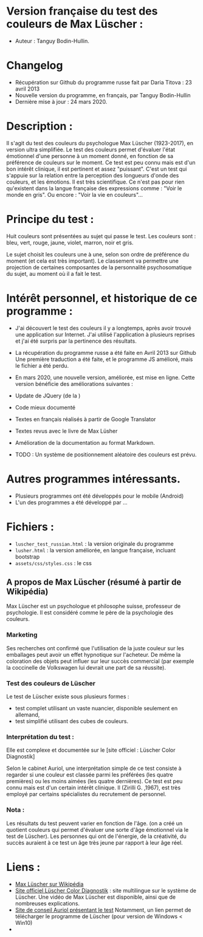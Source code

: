 # Version française du test des couleurs de Max Lüscher :

 - Auteur : Tanguy Bodin-Hullin.
# Changelog
 - Récupération sur Github du programme russe fait par Daria Titova : 23 avril 2013
 - Nouvelle version du programme, en français, par Tanguy Bodin-Hullin
 - Dernière mise à jour : 24 mars 2020.

# Description :

Il s'agit du test des couleurs du psychologue Max Lüscher (1923-2017), en version ultra simplifiée.
Le test des couleurs permet d'évaluer l'état émotionnel d'une personne à un moment donné, en fonction de sa préférence de couleurs sur le moment.
Ce test est peu connu mais est d'un bon intérêt clinique, il est pertinent et assez "puissant".
C'est un test qui s'appuie sur la relation entre la perception des longueurs d'onde des couleurs, et les émotions. Il est très scientifique.
Ce n'est pas pour rien qu'existent dans la langue française des expressions comme : "Voir le monde en gris". Ou encore : "Voir la vie en couleurs"...

# Principe du test :
Huit couleurs sont présentées au sujet qui passe le test.
Les couleurs sont : bleu, vert, rouge, jaune, violet, marron, noir et gris.

Le sujet choisit les couleurs une à une, selon son ordre de préférence du moment (et cela est très important).
Le classement va permettre une projection de certaines composantes de la personnalité psychosomatique du sujet, au moment où il a fait le test.


# Intérêt personnel, et historique de ce programme :
  - J'ai découvert le test des couleurs il y a longtemps, après avoir trouvé une application sur Internet.
  J'ai utilisé l'application à plusieurs reprises et j'ai été surpris par la pertinence des résultats.

  - La récupération du programme russe a été faite en Avril 2013 sur Github
  Une première traduction a été faite, et le programme JS amélioré, mais le fichier a été perdu.

  - En mars 2020, une nouvelle version, améliorée, est mise en ligne.
  Cette version bénéficie des améliorations suivantes :
  - Update de JQuery (de la )
  - Code mieux documenté
  - Textes en français réalisés à partir de Google Translator
  - Textes revus avec le livre de Max Lüsher
  - Amélioration de la documentation au format Markdown.

  - TODO : Un système de positionnement aléatoire des couleurs est prévu.

# Autres programmes intéressants.
  - Plusieurs programmes ont été développés pour le mobile (Android)
  - L'un des programmes a été développé par ...

# Fichiers :

  - `luscher_test_russian.html` : la version originale du programme
  - `lusher.html` : la version améliorée, en langue française, incluant bootstrap
  - `assets/css/styles.css` : le css

## A propos de Max Lüscher (résumé à partir de Wikipédia)

Max Lüscher est un psychologue et philosophe suisse, professeur de psychologie.
Il est considéré comme le père de la psychologie des couleurs.

### Marketing
Ses recherches ont confirmé que l'utilisation de la juste couleur sur les emballages peut avoir un effet hypnotique sur l'acheteur. De même la coloration des objets peut influer sur leur succès commercial (par exemple la coccinelle de Volkswagen lui devrait une part de sa réussite).

### Test des couleurs de Lüscher
Le test de Lüscher existe sous plusieurs formes :
- test complet utilisant un vaste nuancier, disponible seulement en allemand,
- test simplifié utilisant des cubes de couleurs.

### Interprétation du test :
Elle est complexe et documentée sur le [site officiel : Lüscher Color Diagnostik]

Selon le cabinet Auriol, une interprétation simple de ce test consiste à regarder si une couleur est classée parmi les préférées (les quatre premières) ou les moins aimées (les quatre dernières).
Ce test est peu connu mais est d'un certain intérêt clinique. Il (Zirilli G. ,1967), est très employé par certains spécialistes du recrutement de personnel.

### Nota :
Les résultats du test peuvent varier en fonction de l'âge.
 (on a créé un quotient couleurs qui permet d'évaluer une sorte d'âge émotionnel via le test de Lüscher).
Les personnes qui ont de l'énergie, de la créativité, du succès auraient à ce test un âge très jeune par rapport à leur âge réel.

# Liens :
 - [Max Lüscher sur Wikipédia](https://fr.wikipedia.org/wiki/Max_L%C3%BCscher)
 - [Site officiel Lüscher Color Diagnostik](https://www.luscher-color.ch/) : site multilingue sur le système de Lüscher. Une vidéo de Max Lüscher est disponible, ainsi que de nombreuses explications.
 - [Site de conseil Auriol présentant le test](http://cabinet.auriol.free.fr/psychologie/luscher.htm)
 Notamment, un lien permet de télécharger le programme de Lüscher (pour version de Windows < Win10)
 -
